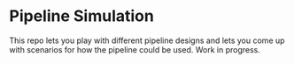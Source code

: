 Pipeline Simulation
===================

This repo lets you play with different pipeline designs and lets you come up with scenarios 
for how the pipeline could be used. Work in progress.

